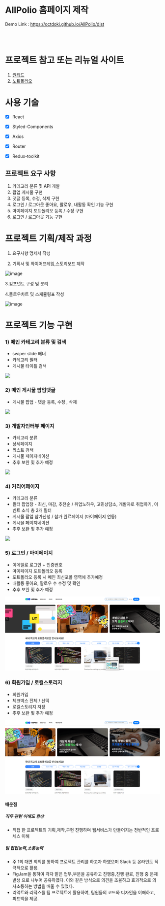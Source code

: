 # AllPolio 홈페이지 제작

Demo Link : https://octdoki.github.io/AllPolio/dist


<br>
<br>

# 프로젝트 참고 또는 리뉴얼 사이트

1. <a href="https://www.wanted.co.kr/jobsfeed" target="_blank"> 원티드 </a>
2. <a href="https://notefolio.net/" target="_blank"> 노트폴리오 </a>


# 사용 기술  

- [X] React
- [X] Styled-Components
- [X] Axios 
- [X] Router 
- [X] Redux-toolkit


## 프로젝트 요구 사항
1. 카테고리 분류 및 API 개발
2. 팝업 게시물 구현
3. 댓글 등록, 수정, 삭제 구현
4. 로그인 / 로그아웃 좋아요, 팔로우, 내활동 확인 기능 구현
5. 마이페이지 포트폴리오 등록 / 수정 구현
6. 로그인 / 로그아웃 기능 구현

# 프로젝트 기획/제작 과정 

1. 요구사항 명세서 작성

2. 기획서 및 와이어프레임,스토리보드 제작

<img width="300" alt="image" src="https://github.com/Octdoki/AllPolio/assets/76845650/3286f8dd-762a-4113-ae8f-f1e610165ee1">

3.컴포넌트 구성 및 분리 

4.플로우차트 및 스케쥴링표 작성 

![image](https://github.com/Octdoki/AllPolio/assets/76845650/ffa36e78-0935-406b-8bb4-7b0f9f3befaf)


# 프로젝트 기능 구현

### 1) 메인 카테고리 분류 및 검색

* swiper slide 배너 
* 카테고리 필터
* 게시물 타이틀 검색 
  
<img src="./images/../public/images/main01.gif">

### 2) 메인 게시물 팝업댓글

* 게시물 팝업 - 댓글 등록, 수정 , 삭제
  
<img src="./images/../public/images/main02.gif">


### 3) 개발자인터뷰 페이지

* 카테고리 분류
* 상세페이지
* 리스트 검색
* 게시물 페이지네이션
* 추후 보완 및 추가 예정

<img src="./images/../public/images/interview01.gif">


### 4) 커리어페이지

* 카테고리 분류
* 필터 팝업창 - 최신, 마감, 추천순 / 취업노하우, 
  고민상담소, 개발자로 취업하기, 이벤트 소식 총 2개 필터
* 게시물 팝업 참가신청 / 참가 완료페이지 (마이페이지 연동)
* 게시물 페이지네이션
* 추후 보완 및 추가 예정
<img src="./images/../public/images/career01.gif">


### 5) 로그인 / 마이페이지

* 이메일로 로그인 + 인증번호
* 마이페이지 포트폴리오 등록 
* 포트폴리오 등록 시 메인 최신포폴 영역에 추가예정
* 내활동 좋아요, 팔로우 수 수정 및 확인
* 추후 보완 및 추가 예정
  
<img src="./images/../public/images/로그인+마이페이지.gif">


### 6) 회원가입 / 로컬스토리지

* 회원가입
* 체크박스 전체 / 선택
* 로컬스토리지 저장
* 추후 보완 및 추가 예정
  
<img src="./images/../public/images/회원가입.gif">

#### 배운점  
##### 직무 관련 이해도 향상
* 직접 한 프로젝트의 기획,제작,구현 진행하며 웹서비스가 만들어지는 전반적인 프로세스 이해
##### 팀 협업능력,소통능력
* 주 1회 대면 회의를 통하여 프로젝트 관리를 하고자 하였으며 Slack 등 온라인도 적극적으로 활용.
* FigJam을 통하여 각자 맡은 업무,부분을 공유하고 진행중,진행 완료, 진행 중 문제 발생 으로 나누어 공유하였다. 이와 같은 방식으로 의견을 조율하고 효과적으로 의사소통하는 방법을 배울 수 있었다.
* 리액트와 리덕스를 팀 프로젝트에 활용하여, 팀원들의 코드와 디자인을 이해하고, 피드백을 제공.
